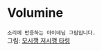 # Volumine
`소리에 반응하는 아이네님 그림입니다.`<br/>
그림: [모시깽 저시깽 타령](https://www.youtube.com/shorts/gSoJkTFSA7Y)
